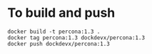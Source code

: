 # To build and push
```
docker build -t percona:1.3 .
docker tag percona:1.3 dockdevx/percona:1.3
docker push dockdevx/percona:1.3
```